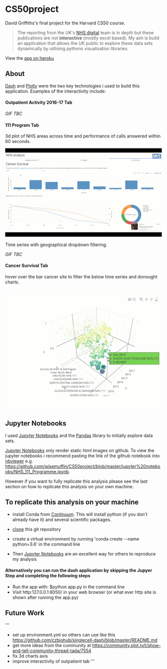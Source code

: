 # CS50project
David Griffiths's final project for the Harvard CS50 course. 

> 
> The reporting from the UK's [NHS digital](https://digital.nhs.uk/) team is in depth but these publications are not **interactive** (mostly excel based). My aim is build an application that allows the UK public to explore these data sets dynamically by utilising pythons visualisation libraries.
>

View the [app on heroku](https://nhs-dash-app.herokuapp.com/)


## About

[Dash](https://plot.ly/dash) and [Plotly](https://plot.ly/) were the two key technologies i used to build this application. Examples of the interactivity include:

#### Outpatient Activity 2016-17 Tab

*GIF TBC*

#### 111 Program Tab

3d plot of NHS areas across time and performance of calls answered within 60 seconds.


![Demo](https://github.com/wisemuffin/CS50project/blob/master/documenation/nhs-cancer-dash.gif?raw=true)

Time series with geographical dropdown filtering.  

*GIF TBC*

#### Cancer Survival Tab

hover over the bar cancer site to filter the below time series and donought charts. 

![Demo2](https://github.com/wisemuffin/CS50project/blob/master/documenation/nhs-111-dash.gif?raw=true)

## Jupyter Notebooks

I used [Jupyter Notebooks](http://jupyter.org/) and the [Pandas](https://pandas.pydata.org/) library to initially explore data sets.  

[Jupyter Notebooks](http://jupyter.org/) only render static html images on github. To view the jupyter notebooks i recommend pasting the link of the github notebook into [nbviewer](https://nbviewer.jupyter.org/) e.g. https://github.com/wisemuffin/CS50project/blob/master/jupyter%20notebooks/NHS_111_Programme.ipynb.

However if you want to fully replicate this analysis please see the last section on how to replicate this analysis on your own machine.  



## To replicate this analysis on your machine
* install Conda from [Continuum](https://anaconda.org/anaconda/continuum-docs). This will install python (if you don't already have it) and several scientific packages.
* [clone](https://help.github.com/articles/cloning-a-repository/) this git repository
* create a virtual environment by running 'conda create --name <choose your name of environment> python=3.6' in the command line

* Then [Jupyter Notebooks](http://jupyter.org/) are an excellent way for others to reproduce my analysis

#### Alternatively you can run the dash application by skipping the Jupyer Step and completing the following steps

* Run the app with: $python app.py in the command line
* Visit http:127.0.0.1:8050/ in your web browser (or what ever http site is shown after running the app.py)

## Future Work

'''
* set up environment.yml so others can use like this https://github.com/czbiohub/singlecell-dash/blob/master/README.md
* get more ideas from the community at https://community.plot.ly/t/show-and-tell-community-thread-tada/7554
* fix 3d charts axis
* improve interactivity of outpatient tab
'''
